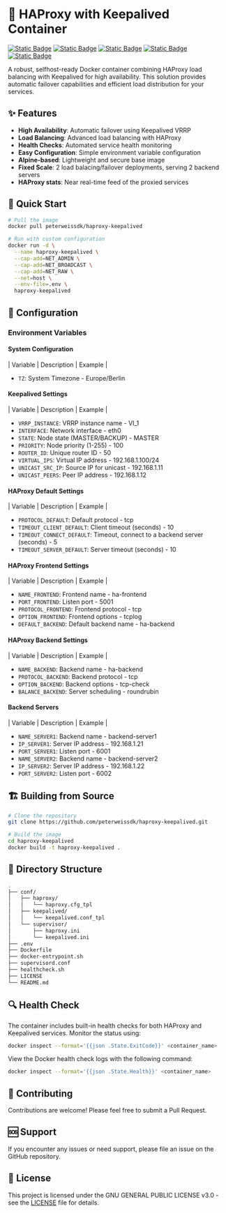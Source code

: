 # 💾 HAProxy with Keepalived Container

[![Static Badge](https://img.shields.io/badge/Docker-Container-white?style=flat&logo=docker&logoColor=white&logoSize=auto&labelColor=black)](https://docker.com/)
[![Static Badge](https://img.shields.io/badge/Alpine-V3.21-white?style=flat&logo=alpinelinux&logoColor=white&logoSize=auto&labelColor=black)](https://www.alpinelinux.org/)
[![Static Badge](https://img.shields.io/badge/HAProxy-V3.0.7-white?style=flat&logoColor=white&labelColor=black)](https://www.haproxy.org/)
[![Static Badge](https://img.shields.io/badge/KeepAliveD-V2.3.1-white?style=flat&logoColor=white&labelColor=black)](https://keepalived.org/)
[![Static Badge](https://img.shields.io/badge/GPL-V3-white?style=flat&logo=gnu&logoColor=white&logoSize=auto&labelColor=black)](https://www.gnu.org/licenses/gpl-3.0.en.html/)

A robust, selfhost-ready Docker container combining HAProxy load balancing with Keepalived for high availability. This solution provides automatic failover capabilities and efficient load distribution for your services.

## ✨ Features

- **High Availability**: Automatic failover using Keepalived VRRP
- **Load Balancing**: Advanced load balancing with HAProxy
- **Health Checks**: Automated service health monitoring
- **Easy Configuration**: Simple environment variable configuration
- **Alpine-based**: Lightweight and secure base image
- **Fixed Scale**: 2 load balacing/failover deployments, serving 2 backend servers
- **HAProxy stats**: Near real-time feed of the proxied services

## 🚀 Quick Start

```bash
# Pull the image
docker pull peterweissdk/haproxy-keepalived

# Run with custom configuration
docker run -d \
  --name haproxy-keepalived \
  --cap-add=NET_ADMIN \
  --cap-add=NET_BROADCAST \
  --cap-add=NET_RAW \
  --net=host \
  --env-file=.env \
  haproxy-keepalived
```

## 🔧 Configuration

### Environment Variables

#### System Configuration

| Variable | Description | Example |

- `TZ`: System Timezone - Europe/Berlin

#### Keepalived Settings

| Variable | Description | Example |

- `VRRP_INSTANCE`: VRRP instance name - VI_1
- `INTERFACE`: Network interface - eth0
- `STATE`: Node state (MASTER/BACKUP) - MASTER
- `PRIORITY`: Node priority (1-255) - 100
- `ROUTER_ID`: Unique router ID - 50
- `VIRTUAL_IPS`: Virtual IP address - 192.168.1.100/24
- `UNICAST_SRC_IP`: Source IP for unicast - 192.168.1.11
- `UNICAST_PEERS`: Peer IP address - 192.168.1.12

#### HAProxy Default Settings

| Variable | Description | Example |
- `PROTOCOL_DEFAULT`: Default protocol - tcp
- `TIMEOUT_CLIENT_DEFAULT`: Client timeout (seconds) - 10
- `TIMEOUT_CONNECT_DEFAULT`: Timeout, connect to a backend server (seconds) - 5
- `TIMEOUT_SERVER_DEFAULT`: Server timeout (seconds) - 10


#### HAProxy Frontend Settings

| Variable | Description | Example |

- `NAME_FRONTEND`: Frontend name - ha-frontend
- `PORT_FRONTEND`: Listen port - 5001
- `PROTOCOL_FRONTEND`: Frontend protocol - tcp
- `OPTION_FRONTEND`: Frontend options - tcplog
- `DEFAULT_BACKEND`: Default backend name - ha-backend

#### HAProxy Backend Settings

| Variable | Description | Example |
- `NAME_BACKEND`: Backend name - ha-backend
- `PROTOCOL_BACKEND`: Backend protocol - tcp
- `OPTION_BACKEND`: Backend options - tcp-check
- `BALANCE_BACKEND`: Server scheduling - roundrubin

#### Backend Servers

| Variable | Description | Example |
- `NAME_SERVER1`: Backend name - backend-server1
- `IP_SERVER1`: Server IP address - 192.168.1.21
- `PORT_SERVER1`: Listen port - 6001
- `NAME_SERVER2`: Backend name - backend-server2
- `IP_SERVER2`: Server IP address - 192.168.1.22
- `PORT_SERVER2`: Listen port - 6002

## 🏗️ Building from Source

```bash
# Clone the repository
git clone https://github.com/peterweissdk/haproxy-keepalived.git

# Build the image
cd haproxy-keepalived
docker build -t haproxy-keepalived .
```

## 📝 Directory Structure

```bash
.
├── conf/
│   ├── haproxy/
│   │   └── haproxy.cfg_tpl
│   ├── keepalived/
│   │   └── keepalived.conf_tpl
│   └── supervisor/
│       ├── haproxy.ini
│       └── keepalived.ini
├── .env
├── Dockerfile
├── docker-entrypoint.sh
├── supervisord.conf
├── healthcheck.sh
├── LICENSE
└── README.md
```

## 🔍 Health Check

The container includes built-in health checks for both HAProxy and Keepalived services. Monitor the status using:

```bash
docker inspect --format='{{json .State.ExitCode}}' <container_name>
```

View the Docker health check logs with the following command:

```bash
docker inspect --format='{{json .State.Health}}' <container_name>
```

## 🤝 Contributing

Contributions are welcome! Please feel free to submit a Pull Request.

## 🆘 Support

If you encounter any issues or need support, please file an issue on the GitHub repository.

## 📄 License

This project is licensed under the GNU GENERAL PUBLIC LICENSE v3.0 - see the [LICENSE](LICENSE) file for details.

